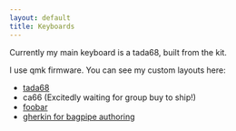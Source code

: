 ```yaml
---
layout: default
title: Keyboards
---
```


Currently my main keyboard is a tada68, built from the kit.

I use qmk firmware. You can see my custom layouts here:
* [tada68](https://github.com/pwxn/qmk_firmware/blob/master/keyboards/tada68/keymaps/paulLayout/keymap.c)
* ca66 (Excitedly waiting for group buy to ship!)
* [foobar](https://github.com/pwxn/qmk_firmware/blob/master/keyboards/foobarMacro/keymaps/default/keymap.c)
* [gherkin for bagpipe authoring](https://github.com/pwxn/qmk_firmware/blob/master/keyboards/gherkin/keymaps/ePipes/keymap.c)
